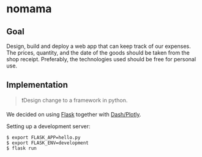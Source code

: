 # nomama

## Goal
Design, build and deploy a web app that can keep track of our expenses. The prices, quantity, and the date of the goods should be taken from the shop receipt. Preferably, the technologies used should be free for personal use. 

## Implementation
>❗Design change to a framework in python.

We decided on using [Flask](https://flask.palletsprojects.com/en/1.1.x/) together with [Dash/Plotly](https://dash.plotly.com/).

Setting up a development server:  
~~~
$ export FLASK_APP=hello.py
$ export FLASK_ENV=development
$ flask run
~~~
